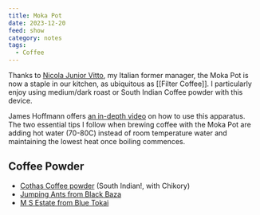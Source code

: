 ```yaml
---
title: Moka Pot
date: 2023-12-20
feed: show
category: notes
tags:
  - Coffee
---
```

Thanks to [Nicola Junior Vitto](https://www.linkedin.com/in/nicolajuniorvitto/), my Italian former manager, the Moka Pot is now a staple in our kitchen, as ubiquitous as [[Filter Coffee]]. I particularly enjoy using medium/dark roast or South Indian Coffee powder with this device. 

James Hoffmann offers [an in-depth video](https://www.youtube.com/watch?v=BfDLoIvb0w4) on how to use this apparatus. The two essential tips I follow when brewing coffee with the Moka Pot are adding hot water (70-80C) instead of room temperature water and maintaining the lowest heat once boiling commences.

## Coffee Powder
- [Cothas Coffee powder](https://amzn.to/4883fMw)  (South Indian!, with Chikory)
- [Jumping Ants from Black Baza](https://store.blackbazacoffee.com/products/jumping-ant) 
- [M S Estate from Blue Tokai](https://bluetokaicoffee.com/products/m-s-estate?variant=40204054691895)